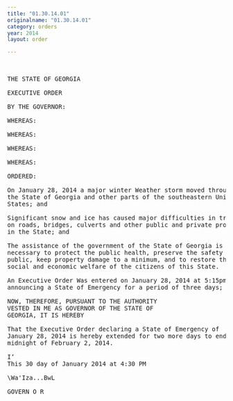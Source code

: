 ```yaml
---
title: "01.30.14.01"
originalname: "01.30.14.01"
category: orders
year: 2014
layout: order

---
```

<pre>
 

THE STATE OF GEORGIA

EXECUTIVE ORDER

BY THE GOVERNOR:

WHEREAS:

WHEREAS:

WHEREAS:

WHEREAS:

ORDERED:

On January 28, 2014 a major winter Weather storm moved through
the State of Georgia and other parts of the southeastern United
States; and

Significant snow and ice has caused major difficulties in traveling
on roads, bridges, culverts and other public and private properties
in the State; and

The assistance of the government of the State of Georgia is
necessary to protect the public health, preserve the safety of the
public, keep property damage to a minimum, and to restore the
social and economic welfare of the citizens of this State.

An Executive Order Was entered on January 28, 2014 at 5:15pm
announcing a State of Emergency for a period of three days; and

NOW, THEREFORE, PURSUANT TO THE AUTHORITY
VESTED IN ME AS GOVERNOR OF THE STATE OF
GEORGIA, IT IS HEREBY

That the Executive Order declaring a State of Emergency of
January 28, 2014 is hereby extended for two more days to end on
midnight of February 2, 2014.

I‘
This 30 day of January 2014 at 4:30 PM

\Wa'Iza...BwL

GOVERN O R

</pre>
